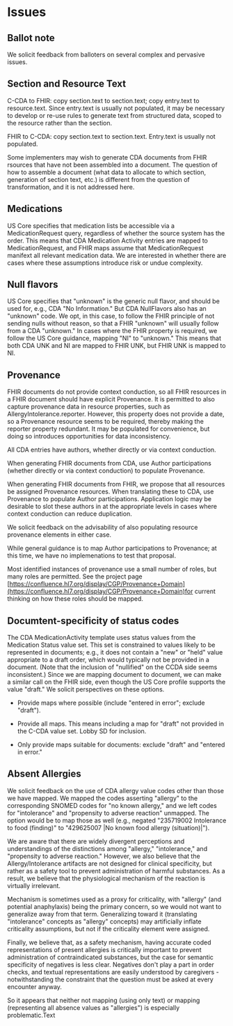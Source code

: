 # Issues

## Ballot note

We solicit feedback from balloters on several complex and pervasive issues.

## Section and Resource Text
C-CDA to FHIR: copy section.text to section.text; copy entry.text to resource.text. Since entry.text is usually not populated, it may be necessary to  develop or re-use rules to generate text from structured data, scoped to the resource rather than the section.

FHIR to C-CDA: copy section.text to section.text. Entry.text is usually not populated. 

Some  implementers may wish to generate CDA documents from FHIR rsources that have not been assembled into a document.  The question of how to assemble a document (what data to allocate to which section, generation of section text, etc.) is different from the question of transformation, and it is not addressed here.

## Medications
US Core specifies that medication lists be accessible via a MedicationRequest query, regardless of whether the source system has the order. This means that CDA Medication Activity entries are mapped to MedicationRequest, and FHIR maps assume that MedicationRequest manifext all relevant medication data. We are interested in whether there are cases where these assumptions introduce risk or undue complexity.

## Null flavors
US Core specifies that "unknown" is the generic null flavor, and should be used for, e.g., CDA "No Information." But CDA NullFlavors also has an "unknown" code. We opt, in this case, to follow the FHIR principle of not sending nulls without reason, so that a FHIR "unknown" will usually follow from a CDA "unknown." In cases where the FHIR property is required, we follow the US Core guidance, mapping "NI" to "unknown." This means that both CDA UNK and NI are mapped to FHIR UNK, but FHIR UNK is mapped to NI.

## Provenance
FHIR documents do not provide context conduction, so all FHIR resources in a FHIR document should have explicit Provenance. It is permitted to also capture provenance data in resource properties, such as AllergyIntolerance.reporter. However, this property does not provide a date, so a Provenance resource seems to be required, thereby making the reporter property redundant. It may be populated for convenience, but doing so introduces opportunities for data inconsistency.

All CDA entries have authors, whether directly or via context conduction.

When generating FHIR documents from CDA, use Author participations (whether directly or via context conduction) to populate Provenance. 

When generating FHIR documents from FHIR, we propose that all resources be assigned Provenance resources. When translating these to CDA, use Provenance to populate Author participations. Application logic may be desirable to slot these authors in at the appropriate levels in cases where context conduction can reduce duplication.

We solicit feedback on the advisability of also populating resource provenance elements in either case.

While general guidance is to map Author participations to Provenance; at this time, we have no implemenations to test that proposal.

Most identified instances of provenance use a small number of roles, but many roles are permitted. See the project page [https://confluence.hl7.org/display/CGP/Provenance+Domain](https://confluence.hl7.org/display/CGP/Provenance+Domain)for current thinking on how these roles should be mapped. 

## Documtent-specificity of status codes
The CDA MedicationActivity template uses status values from the Medication Status value set. This set is constrained to values likely to be represented in documents; e.g., it does not contain a "new" or "held" value appropriate to a draft order, which would typically not be provided in a document. (Note that the inclusion of "nullified" on the CCDA side seems inconsistent.) Since we are mapping document to document, we can make a similar call on the FHIR side, even though the US Core profile supports the value "draft." We solicit perspectives on these options.

* Provide maps where possible (include "entered in error"; exclude "draft").
* Provide all maps. This means including a map for "draft" not provided in the C-CDA value set. Lobby SD for inclusion. 

* Only provide maps suitable for documents: exclude "draft" and "entered in error."



## Absent Allergies

We solicit feedback on the use of CDA allergy value codes other than those we have mapped. We mapped the codes asserting "allergy" to the corresponding SNOMED codes for "no known allergy," and we left codes for "intolerance" and "propensity to adverse reaction" unmapped. The option would be to map those as well (e.g., negated "235719002	Intolerance to food (finding)" to "429625007 |No known food allergy (situation)|").

We are aware that there are widely divergent perceptions and understandings of the distinctions among "allergy," "intolerance," and "propensity to adverse reaction." However, we also believe that the Allergy/Intolerance artifacts are not designed for clinical specificity, but rather as a safety tool to prevent administration of harmful substances. As a result, we believe that the physiological mechanism of the reaction is virtually irrelevant. 

Mechanism is sometimes used as a proxy for criticality, with "allergy" (and potential anaphylaxis) being the primary concern, so we would not want to generalize away from that term. Generalizing toward it (translating "intolerance" concepts as "allergy" concepts) may artificially inflate criticality assumptions, but not if the criticality element were assigned.

Finally, we believe that, as a safety mechanism, having accurate coded representations of present allergies is critically important to prevent administration of contraindicated substances, but the case for semantic specificity of negatives is less clear. Negatives don't play a part in order checks, and textual representations are easily understood by caregivers - notwithstanding the constraint that the question must be asked at every encounter anyway.

So it appears that neither not mapping (using only text) or mapping (representing all absence values as "allergies") is especially problematic.Text
